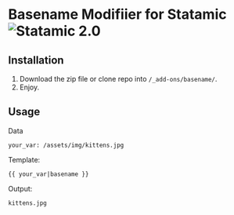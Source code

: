 # Basename Modifiier for Statamic ![Statamic 2.0](https://img.shields.io/badge/statamic-1.0-lightgrey.svg?style=flat-square)

## Installation
1. Download the zip file or clone repo into `/_add-ons/basename/`.
2. Enjoy.

## Usage

Data
```
your_var: /assets/img/kittens.jpg
```

Template:
```
{{ your_var|basename }}
```

Output:
```
kittens.jpg
```
